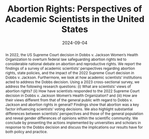 ---
title: "Abortion Rights: Perspectives of Academic Scientists in the United States"
date: 2024-09-04
publishDate: 2024-09-04
authors: [" Ashlee Frandell, Shaika Islam, Tipeng Chen, Mattia Caldarulo, Timothy P. Johnson, Lesley Michalegko, Yidan Zhang, and Eric Welch"]
publication_types: ["2"]
abstract: "In 2022, the US Supreme Court decision in Dobbs v. Jackson Women’s Health Organization to overturn federal law safeguarding abortion rights led to considerable national debate on abortion and reproductive rights. We report the findings of a survey of academic scientists’ perspectives regarding abortion rights, state policies, and the impact of the 2022 Supreme Court decision in Dobbs v. Jackson. Furthermore, we look at how academic scientists’ institutions acted to address the Dobbs decision. Using a 2023 cross-sectional survey, we address the following research questions: (i) What are scientists’ views of abortion rights? (ii) How have scientists responded to the 2022 Supreme Court decision in Dobbs v. Jackson Women’s Health Organization? and (iii) How are their views different from that of the general public with regard to Dobbs v. Jackson and abortion rights in general? Findings show that abortion was a key factor influencing scientists’ voting decisions. We also highlight substantial differences between scientists’ perspectives and those of the general population and reveal gender differences of opinions within the scientific community. We conclude by presenting the actions implemented by universities and scholars in response to the Dobbs decision and discuss the implications our results have for both policy and practice."
featured: true
publication: "*Women's Health Reports, 2024, 5(1)*"
links: 
- name: Open Access PDF
  url: /uploads/Frandell2024.pdf
- name: Journal Site
  url: https://doi.org/10.1089/whr.2024.0041
---